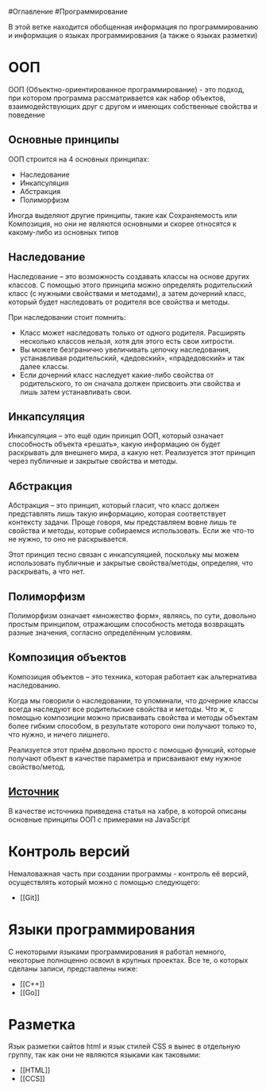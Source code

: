 #Оглавление #Программирование

В этой ветке находится обобщенная информация по программированию и информация о языках программирования (а также о языках разметки)
# ООП
ООП (Объектно-ориентированное программирование) - это подход, при котором программа рассматривается как набор объектов, взаимодействующих друг с другом и имеющих собственные свойства и поведение
## Основные принципы
ООП строится на 4 основных принципах:
* Наследование
* Инкапсуляция
* Абстракция
* Полиморфизм

Иногда выделяют другие принципы, такие как Сохраняемость или Композиция, но они не являются основными и скорее относятся к какому-либо из основных типов
## Наследование
Наследование – это возможность создавать классы на основе других классов. С помощью этого принципа можно определять родительский класс (с нужными свойствами и методами), а затем дочерний класс, который будет наследовать от родителя все свойства и методы.

При наследовании стоит помнить:
- Класс может наследовать только от одного родителя. Расширять несколько классов нельзя, хотя для этого есть свои хитрости.
- Вы можете безгранично увеличивать цепочку наследования, устанавливая родительский, «дедовский», «прадедовский» и так далее классы.
- Если дочерний класс наследует какие-либо свойства от родительского, то он сначала должен присвоить эти свойства и лишь затем устанавливать свои.
## Инкапсуляция
Инкапсуляция – это ещё один принцип ООП, который означает способность объекта «решать», какую информацию он будет раскрывать для внешнего мира, а какую нет. Реализуется этот принцип через публичные и закрытые свойства и методы.
## Абстракция
Абстракция – это принцип, который гласит, что класс должен представлять лишь такую информацию, которая соответствует контексту задачи. Проще говоря, мы представляем вовне лишь те свойства и методы, которые собираемся использовать. Если же что-то не нужно, то оно не раскрывается.  
  
Этот принцип тесно связан с инкапсуляцией, поскольку мы можем использовать публичные и закрытые свойства/методы, определяя, что раскрывать, а что нет.
## Полиморфизм
Полиморфизм означает «множество форм», являясь, по сути, довольно простым принципом, отражающим способность метода возвращать разные значения, согласно определённым условиям.
## Композиция объектов
Композиция объектов – это техника, которая работает как альтернатива наследованию.  
  
Когда мы говорили о наследовании, то упоминали, что дочерние классы всегда наследуют все родительские свойства и методы. Что ж, с помощью композиции можно присваивать свойства и методы объектам более гибким способом, в результате которого они получают только то, что нужно, и ничего лишнего.  
  
Реализуется этот приём довольно просто с помощью функций, которые получают объект в качестве параметра и присваивают ему нужное свойство/метод.
## [Источник](https://habr.com/ru/companies/ruvds/articles/665290/#anchorid3)
В качестве источника приведена статья на хабре, в которой описаны основные принципы ООП с примерами на JavaScript

# Контроль версий
Немаловажная часть при создании программы - контроль её версий, осуществлять который можно с помощью следующего:
* [[Git]]

# Языки программирования
С некоторыми языками программирования я работал немного, некоторые полноценно освоил в крупных проектах. Все те, о которых сделаны записи, представлены ниже:
- [[C++]]
- [[Go]]

# Разметка
Язык разметки сайтов html и язык стилей CSS я вынес в отдельную группу, так как они не являются языками как таковыми:
* [[HTML]]
* [[CCS]]